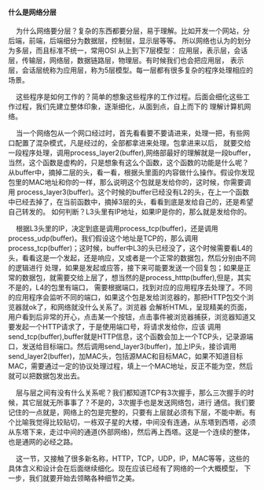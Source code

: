 #### 什么是网络分层

&nbsp;&nbsp;&nbsp;&nbsp;为什么网络要分层？复杂的东西都要分层，易于理解。比如开发一个网站，分后端，前端，后端细分为数据层，控制层，显示层等等。
所以网络也认为的划分为多层，而且标准不统一，常用OSI 从上到下7层模型： 应用层，表示层，会话层，传输层，网络层，数据链路层，物理层。有时候我们也会把应用层，
表示层，会话层统称为应用层，称为5层模型。每一层都有很多复杂的程序处理相应的场景。

&nbsp;&nbsp;&nbsp;&nbsp;这些程序是如何工作的？简单的想象这些程序的工作过程。后面会细化这些工作过程，我们先建立整体印象，逐渐细化，从面到点，自上而下的
理解计算机网络。

&nbsp;&nbsp;&nbsp;&nbsp;当一个网络包从一个网口经过时，首先看看要不要请进来，处理一把，有些网口配置了混杂模式，凡是经过的，全部都拿进来处理。包拿进来以后，
就要交给一段程序处理，调用process_layer2(buffer),网络部最好的理解就是一段buffer，当然，这个函数是虚构的，只是想象有这么个函数，这个函数的功能是什么呢？
从buffer中，摘掉二层的头，看一看，根据头里面的内容做什么操作。假设你发现包里的MAC地址和你的一样，那么说明这个包就是发给你的，这时候，你需要调用
process_layer3(buffer)。这个时候的buffer已经没有L2的头，在上一个函数中已经去掉了，在当前函数中，摘掉3层的头，看看到底是发给自己的，还是希望自己转发的。
如何判断？L3头里有IP地址，如果IP是你的，那么就是发给你的。

&nbsp;&nbsp;&nbsp;&nbsp;根据L3头里的IP，决定到底是调用process_tcp(buffer)，还是调用process_udp(buffer)。我们假设这个地址是TCP的，那么调用
process_tcp(buffer)；这时候，buffer中L3的头已经没了，这个时候需要看L4的头，看看这是一个发起，还是响应，又或者是一个正常的数据包，然后分别由不同的逻辑进行
处理，如果是发起或应答，接下来可能要发送一个回复包；如果是正常的数据包，就需要交给上层了，想当然的是process_htttp(buffer),但是，其实不是的，L4的包里有端口，
需要根据端口，找到对应的应用程序去处理了。不同的应用程序会监听不同的端口，如果这个包是发给浏览器的，那把HTTP包交个浏览器就ok了，和网络就没什么关系了。浏览器
会解析HTML，呈现精美的页面，用户看到后非常的开心，点击某一个按钮，点击事件被浏览器捕获，浏览器知道又要发起一个HTTP请求了，于是使用端口号，将请求发给你，应该
调用send_tcp(buffer),buffer就是HTTP信息，这个函数会加上一个TCP头，记录源端口，发送给目标端口。然后调用send_layer3(buffer)，加上IP头，接诊调用
send_layer2(buffer)，加MAC头，包括源MAC和目标MAC，如果不知道目标MAC，需要通过一定的协议处理过程，填上一个MAC地址，反正不能为空，然后就可以把数据包发出去。

&nbsp;&nbsp;&nbsp;&nbsp;层与层之间有没有什么关系呢？我们都知道TCP有3次握手，那么三次握手的时候，其它层就无所事事了？不是的，3次握手也是发送网络包，进行
通信。我们要记住的一点就是，网络上的包是完整的，只要有上层就必须有下层，不能中断。有个比喻我觉得比较贴切，一栋双子星的大楼，中间没有连通，从东塔到西塔，必须
从东塔下来，走过中间的通道(外部网络)，然后再上西塔。这是一个连续的整体，也是通网的必经之路。

&nbsp;&nbsp;&nbsp;&nbsp;这一节，又接触了很多新名称，HTTP，TCP，UDP，IP，MAC等等，这些的具体含义和设计会在后面继续细化。现在应该已经有了网络的一个大概模型，
下一步，我们就要开始去领略各种细节之美。
